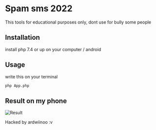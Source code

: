 # Spam sms 2022

This tools for educational purposes only, dont use for bully some people

## Installation
install php 7.4 or up on your computer / android

## Usage
write this on your terminal

```bash
php App.php
```
## Result on my phone
![Result](https://i.ibb.co/JKnmPCq/photo1652190246.jpg)


Hacked by ardwiinoo :v
